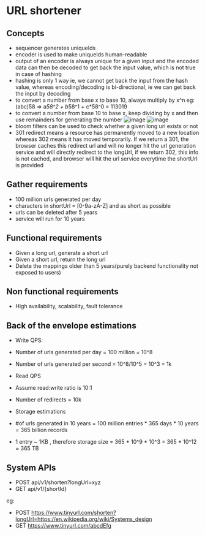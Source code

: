 # URL shortener

## Concepts
- sequencer generates uniqueIds
- encoder is used to make uniqueIds human-readable
- output of an encoder is always unique for a given input and the encoded data can then be decoded to get back the input value, which is not true in case of hashing
- hashing is only 1 way ie, we cannot get back the input from the hash value, whereas encoding/decoding is bi-directional, ie we can get back the input by decoding
- to convert a number from base x to base 10, always multiply by x^n eg: (abc)58 => a*58^2 + b*58^1 + c*58^0 = 113019
- to convert a number from base 10 to base x, keep dividing by x and then use remainders for generating the number
![image](https://github.com/soniamartis/system-design/assets/12456295/034e2783-d8da-4392-aba5-4daac9c65901)
![image](https://github.com/soniamartis/system-design/assets/12456295/ab686ee4-1fd1-466f-8bf8-13578eca2272)
- bloom filters can be used to check whether a given long url exists or not
- 301 redirect means a resource has permanently moved to a new location whereas 302 means it has moved temporarily. If we return a 301, the browser caches this redirect url and will no longer hit the url generation service and will directly redirect to the longUrl, if we return 302, this info is not cached, and browser will hit the url service everytime the shortUrl is provided


## Gather requirements
- 100 million urls generated per day
- characters in shortUrl = [0-9a-zA-Z] and as short as possible
- urls can be deleted after 5 years
- service will run for 10 years

## Functional requirements
- Given a long url, generate a short url
- Given a short url, return the long url
- Delete the mappings older than 5 years(purely backend functionality not exposed to users)

## Non functional requirements
- High availability, scalability, fault tolerance

## Back of the envelope estimations
- Write QPS:
- Number of urls generated per day = 100 million = 10^8
- Number of urls generated per second = 10^8/10^5 = 10^3 = 1k

- Read QPS
- Assume read:write ratio is 10:1
- Number of redirects = 10k

- Storage estimations
- #of urls generated in 10 years = 100 million entries * 365 days * 10 years = 365 billion records
- 1 entry ~ 1KB , therefore storage size = 365 * 10^9 * 10^3 = 365 * 10^12 = 365 TB

## System APIs
- POST api/v1/shorten?longUrl=xyz
- GET api/v1/{shortId}

eg:
- POST https://www.tinyurl.com/shorten?longUrl=https://en.wikipedia.org/wiki/Systems_design
- GET https://www.tinyurl.com/abcdEfg




